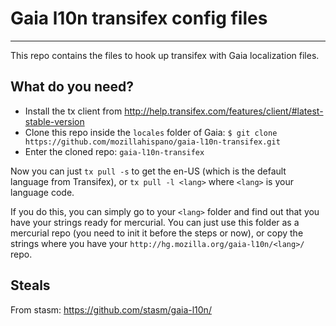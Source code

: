 # Gaia l10n transifex config files #
 -----------------------------------

 This repo contains the files to hook up transifex with Gaia localization files.

## What do you need? ##

* Install the tx client from http://help.transifex.com/features/client/#latest-stable-version
* Clone this repo inside the `locales` folder of Gaia: `$ git clone https://github.com/mozillahispano/gaia-l10n-transifex.git`
* Enter the cloned repo: `gaia-l10n-transifex`

Now you can just `tx pull -s` to get the en-US (which is the default language from Transifex), or `tx pull -l <lang>` where `<lang>` is your language code.

If you do this, you can simply go to your `<lang>` folder and find out that  you have your strings ready for mercurial. You can just use this folder as a mercurial repo (you need to init it before the steps or now), or copy the strings where you have your `http://hg.mozilla.org/gaia-l10n/<lang>/` repo.

## Steals ##
From stasm: https://github.com/stasm/gaia-l10n/
